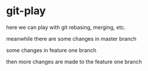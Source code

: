 # git-play


here we can play with git rebasing, merging, etc. 

meanwhile there are some changes in master branch

some changes in feature one branch

then more changes are made to the feature one branch


